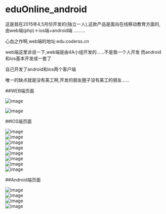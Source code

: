 # eduOnline_android
这是我在2015年4,5月份开发的(独立一人),这款产品是面向在线移动教育方面的,由web端(php)＋ios端+android端 .........

心血之作啊,web端的地址:edu.coderss.cn

web端这里诉说一下,web端是由4A小组开发的......不是我一个人开发
而android和ios基本开发成一套了
 
自己开发了android和ios两个客户端
 
唯一的缺点就是没有美工啊,开发的朋友圈子没有美工的朋友......

##WEB端页面

![image](http://www.coderss.cn/wp-content/uploads/2015/06/10-1024x638.jpg)<br/>

![image](http://www.coderss.cn/wp-content/uploads/2015/06/9-1024x387.jpg)

##IOS端页面

![image](http://www.coderss.cn/wp-content/uploads/2015/06/1.jpg)<br/>
![image](http://www.coderss.cn/wp-content/uploads/2015/06/2-1024x578.jpg)<br/>
![image](http://www.coderss.cn/wp-content/uploads/2015/06/3.jpg)<br/>
![image](http://www.coderss.cn/wp-content/uploads/2015/06/4.jpg)<br/>
![image](http://www.coderss.cn/wp-content/uploads/2015/06/5.jpg)<br/>
![image](http://www.coderss.cn/wp-content/uploads/2015/06/6.jpg)<br/>
![image](http://www.coderss.cn/wp-content/uploads/2015/06/7.jpg)<br/>
![image](http://www.coderss.cn/wp-content/uploads/2015/06/8.jpg)


##Android端页面

![image](http://www.coderss.cn/wp-content/uploads/2015/05/12-1024x500.jpg)<br/>
![image](http://www.coderss.cn/wp-content/uploads/2015/05/3.jpg)<br/>
![image](http://www.coderss.cn/wp-content/uploads/2015/05/4.jpg)<br/>
![image](http://www.coderss.cn/wp-content/uploads/2015/05/5.jpg)



